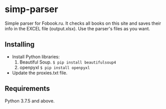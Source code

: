 # simp-parser
Simple parser for Fobook.ru. It checks all books on this site and saves their info in the EXCEL file (output.xlsx). Use the parser's files as you want.

## Installing
- Install Python libraries:
  1. Beautiful Soup.
  `$ pip install beautifulsoup4`
  2. openpyxl
  `$ pip install openpyxl`
- Update the proxies.txt file.

## Requirements
Python 3.7.5 and above.